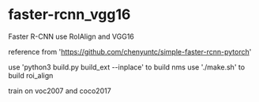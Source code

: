 # faster-rcnn_vgg16
Faster R-CNN use RoIAlign and VGG16

reference from 'https://github.com/chenyuntc/simple-faster-rcnn-pytorch'

use 'python3 build.py build_ext --inplace' to build nms
use './make.sh' to build roi_align

train on voc2007 and coco2017
